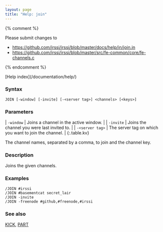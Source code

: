 ```yaml
---
layout: page
title: "Help: join"
---
```


{% comment %}

Please submit changes to
- https://github.com/irssi/irssi/blob/master/docs/help/in/join.in
- https://github.com/irssi/irssi/blob/master/src/fe-common/core/fe-channels.c


{% endcomment %}
<nav markdown="1">
[Help index](/documentation/help/)
</nav>

### Syntax ###

<div class="highlight irssisyntax"><pre style="\-\-cmdlen:4ch"><code><span class="synB">JOIN</span> <span class="syn10">[<span class="syn">-window</span>]</span> <span class="syn10">[<span class="syn">-invite</span>]</span> <span class="syn10">[<span class="syn">-</span><span class="syn09">&lt;server tag></span>]</span> <span class="synB05">&lt;channels></span> <span class="syn10">[<span class="syn09">&lt;keys></span>]</span></code></pre></div>



### Parameters ###


| `-window` | Joins a channel in the active window. |
| `-invite` | Joins the channel you were last invited to. |
| `-<server tag>` | The server tag on which you want to join the channel. |
{:.table.kv}

The channel names, separated by a comma, to join and the channel key.

### Description ###

Joins the given channels.

### Examples ###

    /JOIN #irssi
    /JOIN #basementcat secret_lair
    /JOIN -invite
    /JOIN -freenode #github,#freenode,#irssi

### See also ###
[KICK](/documentation/help/kick/), [PART](/documentation/help/part/)

